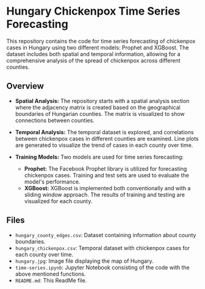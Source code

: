 # Hungary Chickenpox Time Series Forecasting

This repository contains the code for time series forecasting of chickenpox cases in Hungary using two different models: Prophet and XGBoost. The dataset includes both spatial and temporal information, allowing for a comprehensive analysis of the spread of chickenpox across different counties.

## Overview

- **Spatial Analysis:** The repository starts with a spatial analysis section where the adjacency matrix is created based on the geographical boundaries of Hungarian counties. The matrix is visualized to show connections between counties.

- **Temporal Analysis:** The temporal dataset is explored, and correlations between chickenpox cases in different counties are examined. Line plots are generated to visualize the trend of cases in each county over time.

- **Training Models:** Two models are used for time series forecasting:
  - **Prophet:** The Facebook Prophet library is utilized for forecasting chickenpox cases. Training and test sets are used to evaluate the model's performance.
  - **XGBoost:** XGBoost is implemented both conventionally and with a sliding window approach. The results of training and testing are visualized for each county.

## Files

- `hungary_county_edges.csv`: Dataset containing information about county boundaries.
- `hungary_chickenpox.csv`: Temporal dataset with chickenpox cases for each county over time.
- `hungary.jpg`: Image file displaying the map of Hungary.
- `time-series.ipynb`: Jupyter Notebook consisting of the code with the above mentioned functions.
- `README.md`: This ReadMe file.